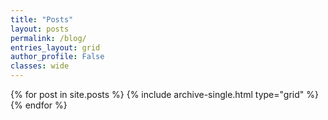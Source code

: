 ```yaml
---
title: "Posts"
layout: posts
permalink: /blog/
entries_layout: grid
author_profile: False
classes: wide
---
```


{% for post in site.posts %}
  {% include archive-single.html type="grid" %}
{% endfor %}
